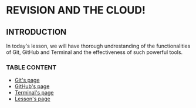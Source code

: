 # **REVISION AND THE CLOUD!**

## **INTRODUCTION**

In today's lesson, we will have thorough undrestanding of the functionalities of Git, GitHub and Terminal and the effectiveness of such powerful tools.

### **TABLE CONTENT**
 - [Git's page](git.md)
 - [GitHub's page](github.md)
 - [Terminal's page](terminal.md)
 - [Lesson's page](lesson.md)


